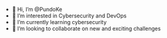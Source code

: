 - 👋 Hi, I’m @PundoKe
- 👀 I’m interested in Cybersecurity and DevOps
- 🌱 I’m currently learning cybersecurity
- 💞️ I’m looking to collaborate on new and exciting challenges

<!---
PundoKe/PundoKe is a ✨ special ✨ repository because its `README.md` (this file) appears on your GitHub profile.
You can click the Preview link to take a look at your changes.
--->
